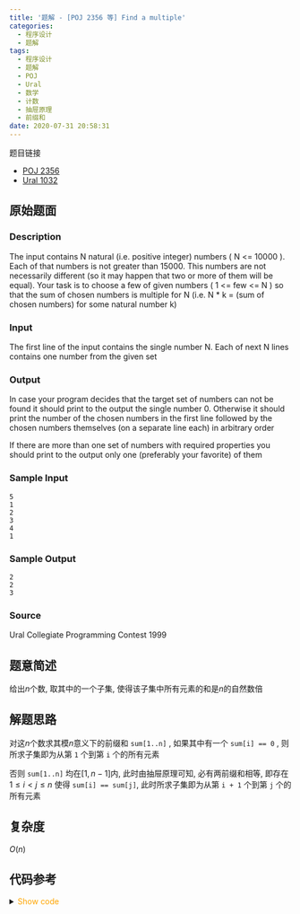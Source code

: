 ```yaml
---
title: '题解 - [POJ 2356 等] Find a multiple'
categories:
  - 程序设计
  - 题解
tags:
  - 程序设计
  - 题解
  - POJ
  - Ural
  - 数学
  - 计数
  - 抽屉原理
  - 前缀和
date: 2020-07-31 20:58:31
---
```

题目链接

- [POJ 2356](https://poj.org/problem?id=2356)
- [Ural 1032](https://vjudge.net/problem/URAL-1032/origin)

<!-- more -->

## 原始题面

### Description

The input contains N natural (i.e. positive integer) numbers ( N <= 10000 ). Each of that numbers is not greater than 15000. This numbers are not necessarily different (so it may happen that two or more of them will be equal). Your task is to choose a few of given numbers ( 1 <= few <= N ) so that the sum of chosen numbers is multiple for N (i.e. N * k = (sum of chosen numbers) for some natural number k)

### Input

The first line of the input contains the single number N. Each of next N lines contains one number from the given set

### Output

In case your program decides that the target set of numbers can not be found it should print to the output the single number 0. Otherwise it should print the number of the chosen numbers in the first line followed by the chosen numbers themselves (on a separate line each) in arbitrary order

If there are more than one set of numbers with required properties you should print to the output only one (preferably your favorite) of them

### Sample Input

```input1
5
1
2
3
4
1
```

### Sample Output

```output1
2
2
3
```

### Source

Ural Collegiate Programming Contest 1999

## 题意简述

给出$n$个数, 取其中的一个子集, 使得该子集中所有元素的和是$n$的自然数倍

## 解题思路

对这$n$个数求其模$n$意义下的前缀和 `sum[1..n]` , 如果其中有一个 `sum[i] == 0` , 则所求子集即为从第 `1` 个到第 `i` 个的所有元素

否则 `sum[1..n]` 均在$[1,n-1]$内, 此时由抽屉原理可知, 必有两前缀和相等, 即存在$1\leqslant i<j\leqslant n$ 使得 `sum[i] == sum[j]`, 此时所求子集即为从第 `i + 1` 个到第 `j` 个的所有元素

## 复杂度

$O(n)$

## 代码参考

<details>
<summary><font color='orange'>Show code</font></summary>

```cpp
/*
 * @Author: Tifa
 * @LastEditTime: 2020-07-31 20:58:31
 * @Description: POJ 2356, Ural 1032
 */
const int N = 1e4 + 5;
int a[N], s[N], idx[N];
int main() {
    int n;
    scanf("%d", &n);
    _for(i, 1, n) {
        scanf("%d", &a[i]);
        if (!(s[i] = (s[i - 1] + a[i]) %= n)) {
            printf("%d\n", i);
            for (int j = 1; j <= i; ++j) printf("%d\n", a[j]);
            return 0;
        }
    }
    _for(i, 1, n) if (idx[s[i]]) {
        printf("%d\n", i - idx[s[i]]);
        _for(j, idx[s[i]] + 1, i) printf("%d\n", a[j]);
        return 0;
    }
    puts("-1");
}
```

</details>
